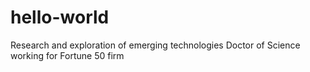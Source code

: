 # hello-world
Research and exploration of emerging technologies 
Doctor of Science working for Fortune 50 firm
